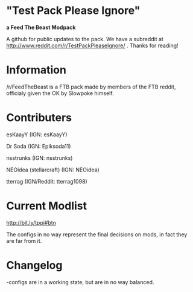 "Test Pack Please Ignore"
===============
**a Feed The Beast Modpack**

A github for public updates to the pack. We have a subreddit at http://www.reddit.com/r/TestPackPleaseIgnore/ . Thanks for reading!

Information
===============
/r/FeedTheBeast is a FTB pack made by members of the FTB reddit, officialy given the OK by Slowpoke himself.

Contributers
===============

esKaayY (IGN: esKaayY)

Dr Soda (IGN: Epiksoda11)

nsstrunks (IGN: nsstrunks)

NEOidea (stellarcraft) (IGN: NEOidea)

tterrag (IGN/Reddit: tterrag1098)

Current Modlist
===============
http://bit.ly/tppi#btn

The configs in no way represent the final decisions on mods, in fact they are far from it.

Changelog
===============

-configs are in a working state, but are in no way balanced.
